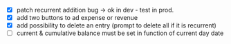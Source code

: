 
- [x] patch recurrent addition bug -> ok in dev - test in prod.
- [x] add two buttons to ad expense or revenue
- [x] add possibility to delete an entry (prompt to delete all if it is recurrent)
- [ ] current & cumulative balance must be set in function of current day date